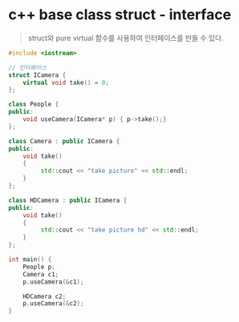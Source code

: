 # c++ base class struct - interface

> struct와 pure virtual 함수를 사용하여 인터페이스를 만들 수 있다.

```cpp
#include <iostream>

// 인터페이스
struct ICamera {
    virtual void take() = 0;
};

class People {
public:
    void useCamera(ICamera* p) { p->take();}
};

class Camera : public ICamera {
public:
    void take()
    {
         std::cout << "take picture" << std::endl;
    }
};

class HDCamera : public ICamera {
public:
    void take()
    {
         std::cout << "take picture hd" << std::endl;
    }
};

int main() {
    People p;
    Camera c1;
    p.useCamera(&c1);

    HDCamera c2;
    p.useCamera(&c2);
}
```
